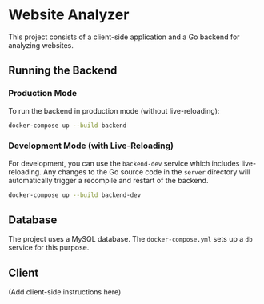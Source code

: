 # Website Analyzer

This project consists of a client-side application and a Go backend for analyzing websites.

## Running the Backend

### Production Mode

To run the backend in production mode (without live-reloading):

```bash
docker-compose up --build backend
```

### Development Mode (with Live-Reloading)

For development, you can use the `backend-dev` service which includes live-reloading. Any changes to the Go source code in the `server` directory will automatically trigger a recompile and restart of the backend.

```bash
docker-compose up --build backend-dev
```

## Database

The project uses a MySQL database. The `docker-compose.yml` sets up a `db` service for this purpose.

## Client

(Add client-side instructions here)
